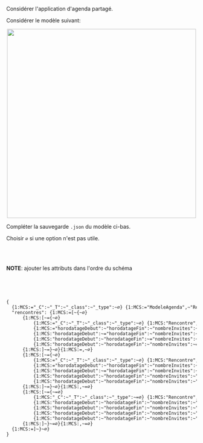 
Considérer l'application d'agenda partagé.

Considérer le modèle suivant:

<center>
    <img width="500px" src="https://ciboulot.ca/cegep/420-4F5-MO/examens/01/B_ZoQvBKRUdoiU8Md8XQmT/modele/ModeleAgenda.png"/>
</center>


Compléter la sauvegarde `.json` du modèle ci-bas.

Choisir `∅` si une option n'est pas utile.

<br>
<br>

**NOTE**: ajouter les attributs dans l'ordre du schéma

<br>
<br>





<code>
<pre>
{
  {1:MCS:="_C":~"_T":~"_class":~"_type":~∅} {1:MCS:="ModeleAgenda",~"Rencontre",~"Fete",~"Scolaire",~"Liste<Rencontre>",~∅}
  "rencontres": {1:MCS:=[~&#123;~∅}
      {1:MCS:[~=&#123;~∅}
          {1:MCS:="_C":~"_T":~"_class":~"_type":~∅} {1:MCS:"Rencontre",~="Fete",~"Scolaire",~∅}
          {1:MCS:="horodatageDebut":~"horodatageFin":~"nombreInvites":~"nourritureFournie":~"nomDuCours":~"nomDuDevoir":~∅} {1:MCS:=1646269527,~1646291127,~10,~false,~"Env. graphique",~"Projet final",~15,~true,~∅}
          {1:MCS:"horodatageDebut":~="horodatageFin":~"nombreInvites":~"nourritureFournie":~"nomDuCours":~"nomDuDevoir":~∅} {1:MCS:1646269527,~=1646291127,~10,~false,~"Env. graphique",~"Projet final",~15,~true,~∅}
          {1:MCS:"horodatageDebut":~"horodatageFin":~="nombreInvites":~"nourritureFournie":~"nomDuCours":~"nomDuDevoir":~∅} {1:MCS:1646269527,~1646291127,~=10,~false,~"Env. graphique",~"Projet final",~15,~true,~∅}
          {1:MCS:"horodatageDebut":~"horodatageFin":~"nombreInvites":~="nourritureFournie":~"nomDuCours":~"nomDuDevoir":~∅} {1:MCS:1646269527~1646291127~10~=false~"Env. graphique"~"Projet final"~15~true~∅}
      {1:MCS:]~=&#125;~∅}{1:MCS:=,~∅}
      {1:MCS:[~=&#123;~∅}
          {1:MCS:="_C":~"_T":~"_class":~"_type":~∅} {1:MCS:"Rencontre",~"Fete",~="Scolaire",~∅}
          {1:MCS:="horodatageDebut":~"horodatageFin":~"nombreInvites":~"nourritureFournie":~"nomDuCours":~"nomDuDevoir":~∅} {1:MCS:=1646269527,~1646291127,~10,~false,~"Env. graphique",~"Projet final",~15,~true,~∅}
          {1:MCS:"horodatageDebut":~="horodatageFin":~"nombreInvites":~"nourritureFournie":~"nomDuCours":~"nomDuDevoir":~∅} {1:MCS:1646269527,~=1646291127,~10,~false,~"Env. graphique",~"Projet final",~15,~true,~∅}
          {1:MCS:"horodatageDebut":~"horodatageFin":~"nombreInvites":~"nourritureFournie":~="nomDuCours":~"nomDuDevoir":~∅} {1:MCS:1646269527,~1646291127,~10,~false,~="Env. graphique",~"Projet final",~15,~true,~∅}
          {1:MCS:"horodatageDebut":~"horodatageFin":~"nombreInvites":~"nourritureFournie":~"nomDuCours":~="nomDuDevoir":~∅} {1:MCS:1646269527~1646291127~10~false~"Env. graphique"~="Projet final"~15~true~∅}
      {1:MCS:]~=&#125;~∅}{1:MCS:,~=∅}
      {1:MCS:[~=&#123;~=∅}
          {1:MCS:"_C":~"_T":~"_class":~"_type":~=∅} {1:MCS:"Rencontre",~"Fete",~"Scolaire",~=∅}
          {1:MCS:"horodatageDebut":~"horodatageFin":~"nombreInvites":~"nourritureFournie":~"nomDuCours":~"nomDuDevoir":~=∅} {1:MCS:1646269527,~1646291127,~10,~false,~"Env. graphique",~"Projet final",~15,~true,~=∅}
          {1:MCS:"horodatageDebut":~"horodatageFin":~"nombreInvites":~"nourritureFournie":~"nomDuCours":~"nomDuDevoir":~=∅} {1:MCS:1646269527,~1646291127,~10,~false,~"Env. graphique",~"Projet final",~15,~true,~=∅}
          {1:MCS:"horodatageDebut":~"horodatageFin":~"nombreInvites":~"nourritureFournie":~"nomDuCours":~"nomDuDevoir":~=∅} {1:MCS:1646269527,~1646291127,~10,~false,~"Env. graphique",~"Projet final",~15,~true,~=∅}
          {1:MCS:"horodatageDebut":~"horodatageFin":~"nombreInvites":~"nourritureFournie":~"nomDuCours":~"nomDuDevoir":~=∅} {1:MCS:1646269527~1646291127~10~false~"Env. graphique"~"Projet final"~15~true~=∅}
      {1:MCS:]~&#125;~=∅}{1:MCS:,~=∅}
  {1:MCS:=]~&#125;~∅}
}
</pre>
</code>
